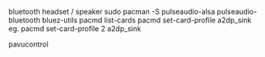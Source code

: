 bluetooth headset / speaker
  sudo pacman -S pulseaudio-alsa pulseaudio-bluetooth bluez-utils
  pacmd list-cards
  pacmd set-card-profile <card number> a2dp_sink
  eg. pacmd set-card-profile 2 a2dp_sink

  pavucontrol
